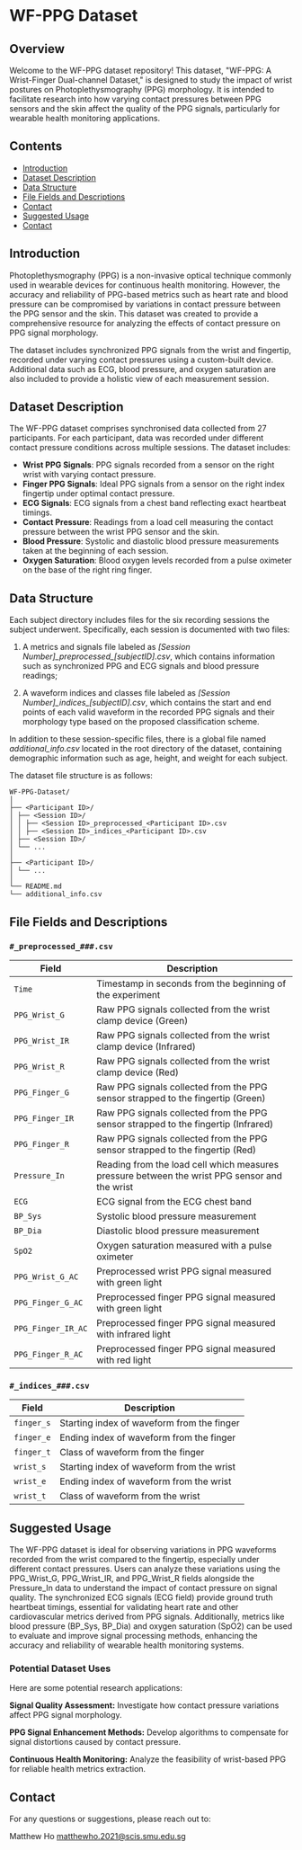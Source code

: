 # WF-PPG Dataset

## Overview

Welcome to the WF-PPG dataset repository! This dataset, "WF-PPG: A Wrist-Finger Dual-channel Dataset," is designed to study the impact of wrist postures on Photoplethysmography (PPG) morphology. It is intended to facilitate research into how varying contact pressures between PPG sensors and the skin affect the quality of the PPG signals, particularly for wearable health monitoring applications.

## Contents

- [Introduction](#introduction)
- [Dataset Description](#dataset-description)
- [Data Structure](#data-structure)
- [File Fields and Descriptions](#file-fields-and-descriptions)
- [Contact](#contact)
- [Suggested Usage](#suggested-usage)
- [Contact](#contact)

## Introduction

Photoplethysmography (PPG) is a non-invasive optical technique commonly used in wearable devices for continuous health monitoring. However, the accuracy and reliability of PPG-based metrics such as heart rate and blood pressure can be compromised by variations in contact pressure between the PPG sensor and the skin. This dataset was created to provide a comprehensive resource for analyzing the effects of contact pressure on PPG signal morphology.

The dataset includes synchronized PPG signals from the wrist and fingertip, recorded under varying contact pressures using a custom-built device. Additional data such as ECG, blood pressure, and oxygen saturation are also included to provide a holistic view of each measurement session.

## Dataset Description

The WF-PPG dataset comprises synchronised data collected from 27 participants. For each participant, data was recorded under different contact pressure conditions across multiple sessions. The dataset includes:

- **Wrist PPG Signals**: PPG signals recorded from a sensor on the right wrist with varying contact pressure.
- **Finger PPG Signals**: Ideal PPG signals from a sensor on the right index fingertip under optimal contact pressure.
- **ECG Signals**: ECG signals from a chest band reflecting exact heartbeat timings.
- **Contact Pressure**: Readings from a load cell measuring the contact pressure between the wrist PPG sensor and the skin.
- **Blood Pressure**: Systolic and diastolic blood pressure measurements taken at the beginning of each session.
- **Oxygen Saturation**: Blood oxygen levels recorded from a pulse oximeter on the base of the right ring finger.

## Data Structure

Each subject directory includes files for the six recording sessions the subject underwent. Specifically, each session is documented with two files: 

1) A metrics and signals file labeled as *[Session Number]\_preprocessed\_[subjectID].csv*, which contains information such as synchronized PPG and ECG signals and blood pressure readings; 

2) A waveform indices and classes file labeled as *[Session Number]\_indices\_[subjectID].csv*, which contains the start and end points of each valid waveform in the recorded PPG signals and their morphology type based on the proposed classification scheme. 

In addition to these session-specific files, there is a global file named *additional\_info.csv* located in the root directory of the dataset, containing demographic information such as age, height, and weight for each subject.

The dataset file structure is as follows:

```
WF-PPG-Dataset/
│
├── <Participant ID>/
│ ├── <Session ID>/
│ │ ├── <Session ID>_preprocessed_<Participant ID>.csv
│ │ ├── <Session ID>_indices_<Participant ID>.csv
│ ├── <Session ID>/
│ └── ...
│
├── <Participant ID>/
│ └── ...
│
└── README.md
└── additional_info.csv
```

## File Fields and Descriptions

### `#_preprocessed_###.csv`

| Field               | Description                                                                          |
|---------------------|--------------------------------------------------------------------------------------|
| `Time`              | Timestamp in seconds from the beginning of the experiment                            |
| `PPG_Wrist_G`       | Raw PPG signals collected from the wrist clamp device (Green)                        |
| `PPG_Wrist_IR`      | Raw PPG signals collected from the wrist clamp device (Infrared)                     |
| `PPG_Wrist_R`       | Raw PPG signals collected from the wrist clamp device (Red)                          |
| `PPG_Finger_G`      | Raw PPG signals collected from the PPG sensor strapped to the fingertip (Green)      |
| `PPG_Finger_IR`     | Raw PPG signals collected from the PPG sensor strapped to the fingertip (Infrared)   |
| `PPG_Finger_R`      | Raw PPG signals collected from the PPG sensor strapped to the fingertip (Red)        |
| `Pressure_In`       | Reading from the load cell which measures pressure between the wrist PPG sensor and the wrist |
| `ECG`               | ECG signal from the ECG chest band                                                   |
| `BP_Sys`            | Systolic blood pressure measurement                                                  |
| `BP_Dia`            | Diastolic blood pressure measurement                                                 |
| `SpO2`              | Oxygen saturation measured with a pulse oximeter                                     |
| `PPG_Wrist_G_AC`    | Preprocessed wrist PPG signal measured with green light                              |
| `PPG_Finger_G_AC`   | Preprocessed finger PPG signal measured with green light                             |
| `PPG_Finger_IR_AC`  | Preprocessed finger PPG signal measured with infrared light                          |
| `PPG_Finger_R_AC`   | Preprocessed finger PPG signal measured with red light                               |

### `#_indices_###.csv`

| Field      | Description                                          |
|------------|------------------------------------------------------|
| `finger_s` | Starting index of waveform from the finger           |
| `finger_e` | Ending index of waveform from the finger             |
| `finger_t` | Class of waveform from the finger                    |
| `wrist_s`  | Starting index of waveform from the wrist            |
| `wrist_e`  | Ending index of waveform from the wrist              |
| `wrist_t`  | Class of waveform from the wrist                     |

## Suggested Usage
The WF-PPG dataset is ideal for observing variations in PPG waveforms recorded from the wrist compared to the fingertip, especially under different contact pressures. Users can analyze these variations using the PPG_Wrist_G, PPG_Wrist_IR, and PPG_Wrist_R fields alongside the Pressure_In data to understand the impact of contact pressure on signal quality. The synchronized ECG signals (ECG field) provide ground truth heartbeat timings, essential for validating heart rate and other cardiovascular metrics derived from PPG signals. Additionally, metrics like blood pressure (BP_Sys, BP_Dia) and oxygen saturation (SpO2) can be used to evaluate and improve signal processing methods, enhancing the accuracy and reliability of wearable health monitoring systems.

### Potential Dataset Uses
Here are some potential research applications:

**Signal Quality Assessment:** Investigate how contact pressure variations affect PPG signal morphology.

**PPG Signal Enhancement Methods:** Develop algorithms to compensate for signal distortions caused by contact pressure.

**Continuous Health Monitoring:** Analyze the feasibility of wrist-based PPG for reliable health metrics extraction.

## Contact
For any questions or suggestions, please reach out to:

Matthew Ho matthewho.2021@scis.smu.edu.sg